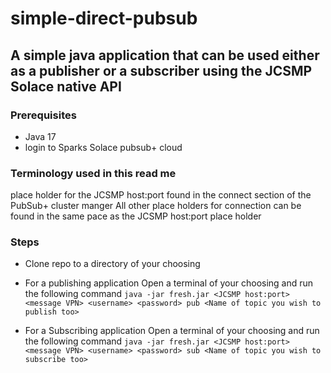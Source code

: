 # simple-direct-pubsub
## A simple java application that can be used either as a publisher or a subscriber using the JCSMP Solace native API

### Prerequisites 
* Java 17
* login to Sparks Solace pubsub+ cloud

  
### Terminology  used in this read me 
<JCSMP host:port> place holder for the JCSMP host:port found in the connect section of the PubSub+ cluster manger 
All other place holders for connection can be found in the same pace as the JCSMP host:port place holder 
### Steps
* Clone repo to a directory of your choosing
* For a publishing application 
Open a terminal of your choosing and run the following command 
                `java -jar fresh.jar <JCSMP host:port> <message VPN> <username> <password> pub <Name of topic you wish to publish too>`

* For a Subscribing application 
Open a terminal of your choosing and run the following command 
                `java -jar fresh.jar <JCSMP host:port> <message VPN> <username> <password> sub <Name of topic you wish to subscribe too>`
